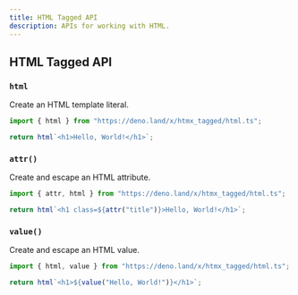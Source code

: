 ```yaml
---
title: HTML Tagged API
description: APIs for working with HTML.
---
```


## HTML Tagged API

### `html`

Create an HTML template literal.

```typescript
import { html } from "https://deno.land/x/htmx_tagged/html.ts";

return html`<h1>Hello, World!</h1>`;
```

### `attr()`

Create and escape an HTML attribute.

```typescript
import { attr, html } from "https://deno.land/x/htmx_tagged/html.ts";

return html`<h1 class=${attr("title")}>Hello, World!</h1>`;
```

### `value()`

Create and escape an HTML value.

```typescript
import { html, value } from "https://deno.land/x/htmx_tagged/html.ts";

return html`<h1>${value("Hello, World!")}</h1>`;
```
